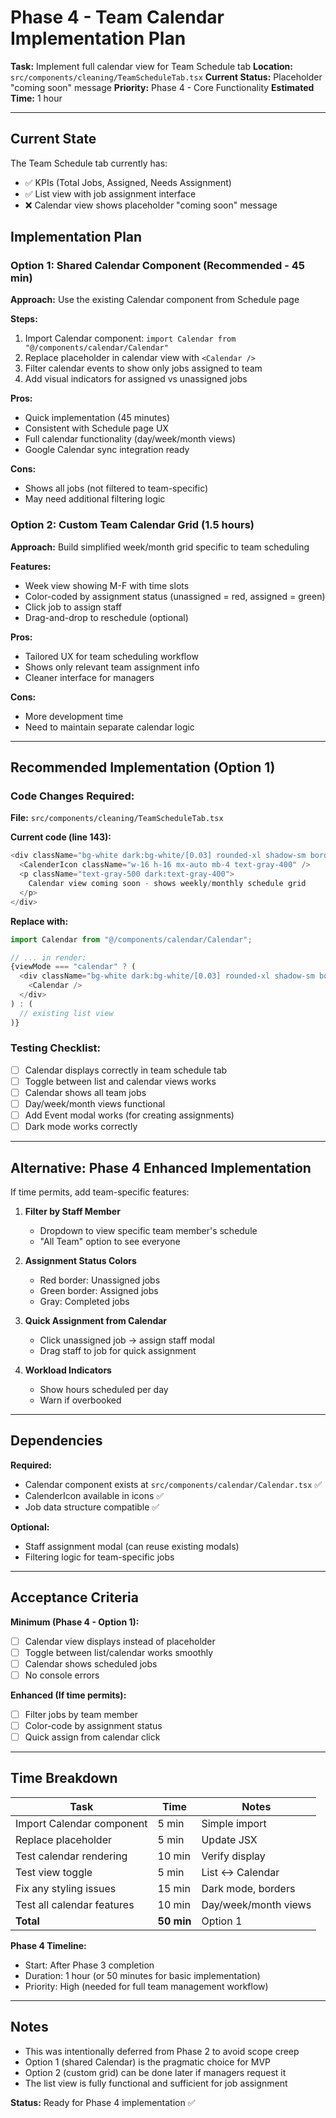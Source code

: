 # Phase 4 - Team Calendar Implementation Plan

**Task:** Implement full calendar view for Team Schedule tab
**Location:** `src/components/cleaning/TeamScheduleTab.tsx`
**Current Status:** Placeholder "coming soon" message
**Priority:** Phase 4 - Core Functionality
**Estimated Time:** 1 hour

---

## Current State

The Team Schedule tab currently has:
- ✅ KPIs (Total Jobs, Assigned, Needs Assignment)
- ✅ List view with job assignment interface
- ❌ Calendar view shows placeholder "coming soon" message

## Implementation Plan

### Option 1: Shared Calendar Component (Recommended - 45 min)

**Approach:** Use the existing Calendar component from Schedule page

**Steps:**
1. Import Calendar component: `import Calendar from "@/components/calendar/Calendar"`
2. Replace placeholder in calendar view with `<Calendar />`
3. Filter calendar events to show only jobs assigned to team
4. Add visual indicators for assigned vs unassigned jobs

**Pros:**
- Quick implementation (45 minutes)
- Consistent with Schedule page UX
- Full calendar functionality (day/week/month views)
- Google Calendar sync integration ready

**Cons:**
- Shows all jobs (not filtered to team-specific)
- May need additional filtering logic

### Option 2: Custom Team Calendar Grid (1.5 hours)

**Approach:** Build simplified week/month grid specific to team scheduling

**Features:**
- Week view showing M-F with time slots
- Color-coded by assignment status (unassigned = red, assigned = green)
- Click job to assign staff
- Drag-and-drop to reschedule (optional)

**Pros:**
- Tailored UX for team scheduling workflow
- Shows only relevant team assignment info
- Cleaner interface for managers

**Cons:**
- More development time
- Need to maintain separate calendar logic

---

## Recommended Implementation (Option 1)

### Code Changes Required:

**File:** `src/components/cleaning/TeamScheduleTab.tsx`

**Current code (line 143):**
```typescript
<div className="bg-white dark:bg-white/[0.03] rounded-xl shadow-sm border border-gray-100 dark:border-gray-800 p-12 text-center">
  <CalenderIcon className="w-16 h-16 mx-auto mb-4 text-gray-400" />
  <p className="text-gray-500 dark:text-gray-400">
    Calendar view coming soon - shows weekly/monthly schedule grid
  </p>
</div>
```

**Replace with:**
```typescript
import Calendar from "@/components/calendar/Calendar";

// ... in render:
{viewMode === "calendar" ? (
  <div className="bg-white dark:bg-white/[0.03] rounded-xl shadow-sm border border-gray-100 dark:border-gray-800 p-6">
    <Calendar />
  </div>
) : (
  // existing list view
)}
```

### Testing Checklist:
- [ ] Calendar displays correctly in team schedule tab
- [ ] Toggle between list and calendar views works
- [ ] Calendar shows all team jobs
- [ ] Day/week/month views functional
- [ ] Add Event modal works (for creating assignments)
- [ ] Dark mode works correctly

---

## Alternative: Phase 4 Enhanced Implementation

If time permits, add team-specific features:

1. **Filter by Staff Member**
   - Dropdown to view specific team member's schedule
   - "All Team" option to see everyone

2. **Assignment Status Colors**
   - Red border: Unassigned jobs
   - Green border: Assigned jobs
   - Gray: Completed jobs

3. **Quick Assignment from Calendar**
   - Click unassigned job → assign staff modal
   - Drag staff to job for quick assignment

4. **Workload Indicators**
   - Show hours scheduled per day
   - Warn if overbooked

---

## Dependencies

**Required:**
- Calendar component exists at `src/components/calendar/Calendar.tsx` ✅
- CalenderIcon available in icons ✅
- Job data structure compatible ✅

**Optional:**
- Staff assignment modal (can reuse existing modals)
- Filtering logic for team-specific jobs

---

## Acceptance Criteria

**Minimum (Phase 4 - Option 1):**
- [ ] Calendar view displays instead of placeholder
- [ ] Toggle between list/calendar works smoothly
- [ ] Calendar shows scheduled jobs
- [ ] No console errors

**Enhanced (If time permits):**
- [ ] Filter jobs by team member
- [ ] Color-code by assignment status
- [ ] Quick assign from calendar click

---

## Time Breakdown

| Task | Time | Notes |
|------|------|-------|
| Import Calendar component | 5 min | Simple import |
| Replace placeholder | 5 min | Update JSX |
| Test calendar rendering | 10 min | Verify display |
| Test view toggle | 5 min | List ↔ Calendar |
| Fix any styling issues | 15 min | Dark mode, borders |
| Test all calendar features | 10 min | Day/week/month views |
| **Total** | **50 min** | Option 1 |

**Phase 4 Timeline:**
- Start: After Phase 3 completion
- Duration: 1 hour (or 50 minutes for basic implementation)
- Priority: High (needed for full team management workflow)

---

## Notes

- This was intentionally deferred from Phase 2 to avoid scope creep
- Option 1 (shared Calendar) is the pragmatic choice for MVP
- Option 2 (custom grid) can be done later if managers request it
- The list view is fully functional and sufficient for job assignment

**Status:** Ready for Phase 4 implementation ✅
